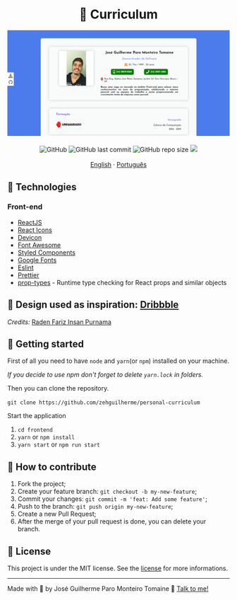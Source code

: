 <h1 align="center">
  📑 Curriculum
</h1>

<div align="center">
  <img src="./frontend/assets/../src/assets/curriculum.png" alt="Imagem do Currículo">
</div>

<br/>

<div align="center">
  <img alt="GitHub" src="https://img.shields.io/github/license/zehguilherme/personal-curriculum">
  <img alt="GitHub last commit" src="https://img.shields.io/github/last-commit/zehguilherme/personal-curriculum">
  <img alt="GitHub repo size" src="https://img.shields.io/github/repo-size/zehguilherme/personal-curriculum">
  <a href="https://www.codacy.com/gh/zehguilherme/curriculum/dashboard?utm_source=github.com&amp;utm_medium=referral&amp;utm_content=zehguilherme/curriculum&amp;utm_campaign=Badge_Grade"><img src="https://app.codacy.com/project/badge/Grade/a256180bdbda47059ba9c8449fbf0689"/></a>
</div>

<br>

<div align="center">
  <a href="README.md">English</a>
  ·
  <a href="README-pt.md">Português</a>
</div>

## 🚀 Technologies

### Front-end

- [ReactJS](https://pt-br.reactjs.org/)
- [React Icons](https://react-icons.github.io/react-icons/)
- [Devicon](https://devicons.github.io/devicon/)
- [Font Awesome](https://fontawesome.com/)
- [Styled Components](https://styled-components.com/)
- [Google Fonts](https://fonts.google.com/)
- [Eslint](https://eslint.org/)
- [Prettier](https://prettier.io/)
- [prop-types](https://www.npmjs.com/package/prop-types) - Runtime type checking for React props and similar objects

## 🎨 Design used as inspiration: [Dribbble](https://dribbble.com/shots/9111243-Simple-Layout-CV-Curriculum-Vitae-Design?utm_source=Clipboard_Shot&utm_campaign=rdfariz&utm_content=Simple%20Layout%20CV%20-%20Curriculum%20Vitae%20Design&utm_medium=Social_Share)

*Credits:* [Raden Fariz Insan Purnama](https://www.linkedin.com/in/rdfariz/)

## 🚀 Getting started

First of all you need to have `node` and `yarn`(or `npm`) installed on your machine.

*If you decide to use npm don't forget to delete `yarn.lock` in folders.*

Then you can clone the repository.

`git clone https://github.com/zehguilherme/personal-curriculum`

Start the application

1. `cd frontend`
2. `yarn` or `npm install`
3. `yarn start` or `npm run start`

## 🤔 How to contribute

1. Fork the project;
2. Create your feature branch: `git checkout -b my-new-feature`;
3. Commit your changes: `git commit -m 'feat: Add some feature'`;
4. Push to the branch: `git push origin my-new-feature`;
5. Create a new Pull Request;
6. After the merge of your pull request is done, you can delete your branch.

## 📝 License

This project is under the MIT license. See the  [license](LICENSE) for more informations.

---

Made with 💟 by José Guilherme Paro Monteiro Tomaine 👋 [Talk to me!](https://www.linkedin.com/in/jos%C3%A9-guilherme-paro-monteiro-tomaine/)

